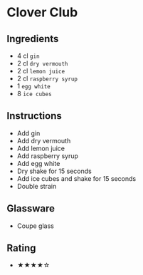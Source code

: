 # Clover Club

## Ingredients
- 4 cl `gin`
- 2 cl `dry vermouth`
- 2 cl `lemon juice`
- 2 cl `raspberry syrup`
- 1 `egg white`
- 8 `ice cubes`

## Instructions
- Add gin
- Add dry vermouth
- Add lemon juice
- Add raspberry syrup
- Add egg white
- Dry shake for 15 seconds
- Add ice cubes and shake for 15 seconds
- Double strain

## Glassware
- Coupe glass

## Rating
- ★★★★☆